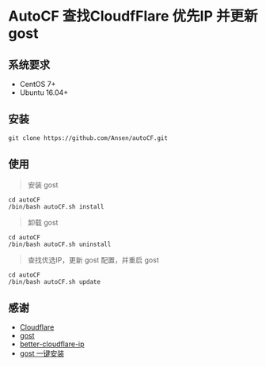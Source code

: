 # AutoCF 查找CloudfFlare 优先IP 并更新 gost

## 系统要求

- CentOS 7+
- Ubuntu 16.04+

## 安装

```shell
git clone https://github.com/Ansen/autoCF.git
```

## 使用

> 安装 gost

```shell
cd autoCF
/bin/bash autoCF.sh install
```

> 卸载 gost

```shell
cd autoCF
/bin/bash autoCF.sh uninstall
```

> 查找优选IP，更新 gost 配置，并重启 gost

```shell
cd autoCF
/bin/bash autoCF.sh update
```

## 感谢

- [Cloudflare](https://www.cloudflare.com/)
- [gost](https://github.com/ginuerzh/gost)
- [better-cloudflare-ip](https://github.com/badafans/better-cloudflare-ip)
- [gost 一键安装](https://github.com/eicky/gost.sh)
